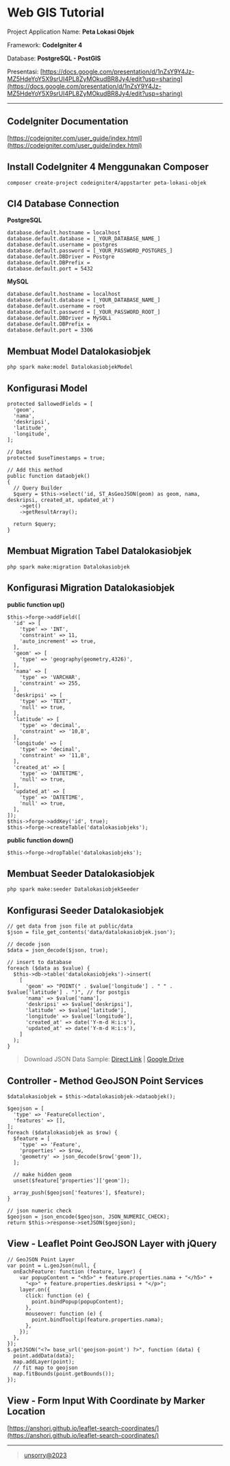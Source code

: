 # Web GIS Tutorial

Project Application Name: **Peta Lokasi Objek**

Framework: **CodeIgniter 4**

Database: **PostgreSQL - PostGIS**

Presentasi: [https://docs.google.com/presentation/d/1nZsY9Y4Jz-MZ5HdeYoY5X9srUI4PL8ZyMOkudBR8Jy4/edit?usp=sharing](https://docs.google.com/presentation/d/1nZsY9Y4Jz-MZ5HdeYoY5X9srUI4PL8ZyMOkudBR8Jy4/edit?usp=sharing)

---

## CodeIgniter Documentation

[https://codeigniter.com/user_guide/index.html](https://codeigniter.com/user_guide/index.html)

## Install CodeIgniter 4 Menggunakan Composer

```
composer create-project codeigniter4/appstarter peta-lokasi-objek
```

## CI4 Database Connection

**PostgreSQL**

```
database.default.hostname = localhost
database.default.database = [_YOUR_DATABASE_NAME_]
database.default.username = postgres
database.default.password = [_YOUR_PASSWORD_POSTGRES_]
database.default.DBDriver = Postgre
database.default.DBPrefix =
database.default.port = 5432
```

**MySQL**

```
database.default.hostname = localhost
database.default.database = [_YOUR_DATABASE_NAME_]
database.default.username = root
database.default.password = [_YOUR_PASSWORD_ROOT_]
database.default.DBDriver = MySQLi
database.default.DBPrefix =
database.default.port = 3306
```

## Membuat Model Datalokasiobjek

```
php spark make:model DatalokasiobjekModel
```

## Konfigurasi Model

```
protected $allowedFields = [
  'geom',
  'nama',
  'deskripsi',
  'latitude',
  'longitude',
];

// Dates
protected $useTimestamps = true;

// Add this method
public function dataobjek()
{
  // Query Builder
  $query = $this->select('id, ST_AsGeoJSON(geom) as geom, nama, deskripsi, created_at, updated_at')
    ->get()
    ->getResultArray();

  return $query;
}
```

## Membuat Migration Tabel Datalokasiobjek

```
php spark make:migration Datalokasiobjek
```

## Konfigurasi Migration Datalokasiobjek

**public function up()**

```
$this->forge->addField([
  'id' => [
    'type' => 'INT',
    'constraint' => 11,
    'auto_increment' => true,
  ],
  'geom' => [
    'type' => 'geography(geometry,4326)',
  ],
  'nama' => [
    'type' => 'VARCHAR',
    'constraint' => 255,
  ],
  'deskripsi' => [
    'type' => 'TEXT',
    'null' => true,
  ],
  'latitude' => [
    'type' => 'decimal',
    'constraint' => '10,8',
  ],
  'longitude' => [
    'type' => 'decimal',
    'constraint' => '11,8',
  ],
  'created_at' => [
    'type' => 'DATETIME',
    'null' => true,
  ],
  'updated_at' => [
    'type' => 'DATETIME',
    'null' => true,
  ],
]);
$this->forge->addKey('id', true);
$this->forge->createTable('datalokasiobjeks');
```

**public function down()**

```
$this->forge->dropTable('datalokasiobjeks');
```

## Membuat Seeder Datalokasiobjek

```
php spark make:seeder DatalokasiobjekSeeder
```

## Konfigurasi Seeder Datalokasiobjek

```
// get data from json file at public/data
$json = file_get_contents('data/datalokasiobjek.json');

// decode json
$data = json_decode($json, true);

// insert to database
foreach ($data as $value) {
  $this->db->table('datalokasiobjeks')->insert(
    [
      'geom' => "POINT(" . $value['longitude'] . " " . $value['latitude'] . ")", // for postgis
      'nama' => $value['nama'],
      'deskripsi' => $value['deskripsi'],
      'latitude' => $value['latitude'],
      'longitude' => $value['longitude'],
      'created_at' => date('Y-m-d H:i:s'),
      'updated_at' => date('Y-m-d H:i:s'),
    ]
  );
}
```

> Download JSON Data Sample: [Direct Link](data/datalokasiobjek.json) | [Google Drive](https://drive.google.com/file/d/1Jfnn3Y6bhvy6sye55_kxpnFI5NMl_vk-/view?usp=sharing)

## Controller - Method GeoJSON Point Services

```
$datalokasiobjek = $this->datalokasiobjek->dataobjek();

$geojson = [
  'type' => 'FeatureCollection',
  'features' => [],
];
foreach ($datalokasiobjek as $row) {
  $feature = [
    'type' => 'Feature',
    'properties' => $row,
    'geometry' => json_decode($row['geom']),
  ];
  
  // make hidden geom
  unset($feature['properties']['geom']);

  array_push($geojson['features'], $feature);
}

// json numeric check
$geojson = json_encode($geojson, JSON_NUMERIC_CHECK);
return $this->response->setJSON($geojson);
```

## View - Leaflet Point GeoJSON Layer with jQuery

```
// GeoJSON Point Layer
var point = L.geoJson(null, {
  onEachFeature: function (feature, layer) {
    var popupContent = "<h5>" + feature.properties.nama + "</h5>" +
      "<p>" + feature.properties.deskripsi + "</p>";
    layer.on({
      click: function (e) {
        point.bindPopup(popupContent);
      },
      mouseover: function (e) {
        point.bindTooltip(feature.properties.nama);
      },
    });
  },
});
$.getJSON("<?= base_url('geojson-point') ?>", function (data) {
  point.addData(data);
  map.addLayer(point);
  // fit map to geojson
  map.fitBounds(point.getBounds());
});
```

## View - Form Input With Coordinate by Marker Location

[https://anshori.github.io/leaflet-search-coordinates/](https://anshori.github.io/leaflet-search-coordinates/)

---

> [unsorry@2023](https://unsorry.net)
